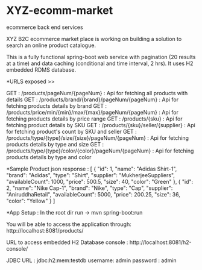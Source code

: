 # XYZ-ecomm-market
ecommerce back end services

XYZ B2C ecommerce market place is working on building a solution to search an online product catalogue. 

This is a fully functional spring-boot web service with pagination (20 results at a time) and data caching (conditional and time interval, 2 hrs).
It uses H2 embedded RDMS database. 

*URLS exposed  >>

GET : /products/pageNum/{pageNum} :  Api for fetching all products with details
GET : /products/brand/{brand}/pageNum/{pageNum} :  Api for fetching products details by brand
GET : /products/price/min/{min}/max/{max}/pageNum/{pageNum} : Api for fetching products details by price range 
GET : /products/{sku}  : Api for fetching product details by SKU 
GET : /products/{sku}/seller/{supplier} :  Api for fetching product's count by SKU and seller 
GET : /products/type/{type}/size/{size}/pageNum/{pageNum}  : Api for fetching products details by type and size
GET : /products/type/{type}/color/{color}/pageNum/{pageNum} : Api for fetching products details by type and color

*Sample Product json response :
[
  {
    "id": 1,
    "name": "Adidas Shirt-1",
    "brand": "Adidas",
    "type": "Shirt",
    "supplier": "MukherjeeSuppliers",
    "availableCount": 1000,
    "price": 500.5,
    "size": 40,
    "color": "Green"
  },
  {
    "id": 2,
    "name": "Nike Cap-1",
    "brand": "Nike",
    "type": "Cap",
    "supplier": "AniruddhaRetail",
    "availableCount": 5000,
    "price": 200.25,
    "size": 36,
    "color": "Yellow"
  }
  ]
   
*App Setup :
In the root dir run ->
mvn spring-boot:run

You will be able to access the application through:
http://localhost:8081/products/<api-relative-url>
  
URL to access embedded H2 Database console :
http://localhost:8081/h2-console/

JDBC URL : jdbc:h2:mem:testdb
username: admin
password : admin

